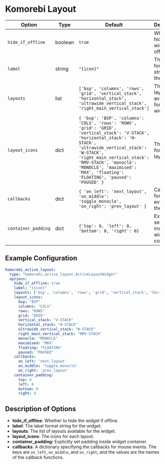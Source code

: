 # Komorebi Layout
| Option          | Type    | Default                                                                 | Description                                                                 |
|-----------------|---------|-------------------------------------------------------------------------|-----------------------------------------------------------------------------|
| `hide_if_offline` | boolean | `true`                                                                  | Whether to hide the widget if offline.                                      |
| `label`         | string  | `"{icon}"`                                                              | The label format string for the widget.                                     |
| `layouts`       | list    | `['bsp', 'columns', 'rows', 'grid', 'vertical_stack', 'horizontal_stack', 'ultrawide_vertical_stack', 'right_main_vertical_stack']` | The list of layouts available for the widget.                              |
| `layout_icons`  | dict    | `{ 'bsp': 'BSP', 'columns': 'COLS', 'rows': 'ROWS', 'grid': 'GRID', 'vertical_stack': 'V-STACK', 'horizontal_stack': 'H-STACK', 'ultrawide_vertical_stack': 'W-STACK', 'right_main_vertical_stack': 'RMV-STACK', 'monocle': 'MONOCLE', 'maximised': 'MAX', 'floating': 'FLOATING', 'paused': 'PAUSED' }` | The icons for each layout.                                                 |
| `callbacks`     | dict    | `{ 'on_left': 'next_layout', 'on_middle': 'toggle_monocle', 'on_right': 'prev_layout' }` | Callbacks for mouse events on the widget.                                   |
| `container_padding`  | dict | `{'top': 0, 'left': 0, 'bottom': 0, 'right': 0}`      | Explicitly set padding inside widget container.

## Example Configuration

```yaml
komorebi_active_layout:
  type: "komorebi.active_layout.ActiveLayoutWidget"
  options:
    hide_if_offline: true
    label: "{icon}"
    layouts: ['bsp', 'columns', 'rows', 'grid', 'vertical_stack', 'horizontal_stack', 'ultrawide_vertical_stack','right_main_vertical_stack']
    layout_icons:
      bsp: "BSP"
      columns: "COLS"
      rows: "ROWS"
      grid: "GRID"
      vertical_stack: "V-STACK"
      horizontal_stack: "H-STACK"
      ultrawide_vertical_stack: "W-STACK"
      right_main_vertical_stack: "RMV-STACK"
      monocle: "MONOCLE"
      maximised: "MAX"
      floating: "FLOATING"
      paused: "PAUSED"
    callbacks:
      on_left: 'next_layout'
      on_middle: 'toggle_monocle'
      on_right: 'prev_layout'
    container_padding: 
      top: 0
      left: 8
      bottom: 0
      right: 8
```

## Description of Options

- **hide_if_offline**: Whether to hide the widget if offline.
- **label**: The label format string for the widget.
- **layouts**: The list of layouts available for the widget.
- **layout_icons**: The icons for each layout.
- **container_padding:** Explicitly set padding inside widget container.
- **callbacks**: A dictionary specifying the callbacks for mouse events. The keys are `on_left`, `on_middle`, and `on_right`, and the values are the names of the callback functions.
